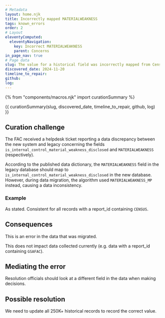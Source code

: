 ```yaml
---
# Metadata
layout: home.njk
title: Incorrectly mapped MATERIALWEAKNESS
tags: known_errors
order: 2
# Layout
eleventyComputed:
  eleventyNavigation:
    key: Incorrect MATERIALWEAKNESS
    parent: Concerns
in_page_nav: true
# Page data
slug: The value for a historical field was incorrectly mapped from Census to GSA
discovered_date: 2024-11-20
timeline_to_repair:
github:
log: 
---
```



{% from "components/macros.njk" import curationSummary %}

{{ curationSummary(slug, discovered_date, timeline_to_repair, github, log) }}

## Curation challenge


The FAC received a helpdesk ticket reporting a data discrepancy between the new system and legacy  concerning the fields `is_internal_control_material_weakness_disclosed` and `MATERIALWEAKNESS` (respectively).

According to the published data dictionary, the `MATERIALWEAKNESS` field in the legacy database should map to `is_internal_control_material_weakness_disclosed` in the new database. However, during data migration, the algorithm used `MATERIALWEAKNESS_MP` instead, causing a data inconsistency.

### Example

As stated. Consistent for all records with a report_id containing `CENSUS`.

## Consequences

This is an error in the data that was migrated.

This does not impact data collected currently (e.g. data with a report_id containing `GSAFAC`).

## Mediating the error

Resolution officials should look at a different field in the data when making decisions.

## Possible resolution

We need to update all 250K+ historical records to record the correct value.

